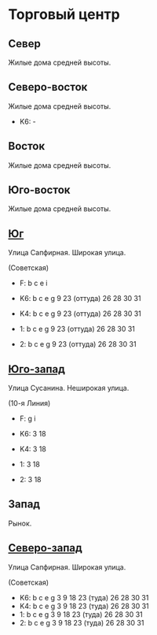 # Торговый центр

## Север

Жилые дома средней высоты.

## Северо-восток

Жилые дома средней высоты.

* K6:   -

## Восток

Жилые дома средней высоты.

## Юго-восток

Жилые дома средней высоты.

## [Юг](./10615110.md)

Улица Сапфирная.
Широкая улица.

(Советская)

* F:    b   c   e   i

* K6:   b   c   e   g
        9   23 (оттуда) 26  28  30  31
* K4:   b   c   e   g
        9   23 (оттуда) 26  28  30  31
* 1:    b   c   e   g
        9   23 (оттуда) 26  28  30  31
* 2:    b   c   e   g
        9   23 (оттуда) 26  28  30  31

## [Юго-запад](./595110.md)

Улица Сусанина.
Неширокая улица.

(10-я Линия)

* F:    g   i

* K6:   3   18
* K4:   3   18
* 1:    3   18
* 2:    3   18

## Запад

Рынок.

## [Северо-запад](./10610095.md)

Улица Сапфирная.
Широкая улица.

(Советская)

* K6:   b   c   e   g
        3   9   18  23 (туда)   26  28  30  31
* K4:   b   c   e   g
        3   9   18  23 (туда)   26  28  30  31
* 1:    b   c   e   g
        3   9   18  23 (туда)   26  28  30  31
* 2:    b   c   e   g
        3   9   18  23 (туда)   26  28  30  31

